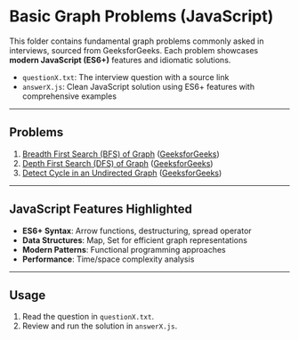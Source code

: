 # Basic Graph Problems (JavaScript)

This folder contains fundamental graph problems commonly asked in interviews, sourced from GeeksforGeeks. Each problem showcases **modern JavaScript (ES6+)** features and idiomatic solutions.

- `questionX.txt`: The interview question with a source link
- `answerX.js`: Clean JavaScript solution using ES6+ features with comprehensive examples

---

## Problems

1. [Breadth First Search (BFS) of Graph](question1.txt) ([GeeksforGeeks](https://www.geeksforgeeks.org/breadth-first-traversal-for-a-graph/))
2. [Depth First Search (DFS) of Graph](question2.txt) ([GeeksforGeeks](https://www.geeksforgeeks.org/depth-first-traversal-for-a-graph/))
3. [Detect Cycle in an Undirected Graph](question3.txt) ([GeeksforGeeks](https://www.geeksforgeeks.org/detect-cycle-in-an-undirected-graph/))

---

## JavaScript Features Highlighted

- **ES6+ Syntax**: Arrow functions, destructuring, spread operator
- **Data Structures**: Map, Set for efficient graph representations
- **Modern Patterns**: Functional programming approaches
- **Performance**: Time/space complexity analysis

---

## Usage

1. Read the question in `questionX.txt`.
2. Review and run the solution in `answerX.js`.